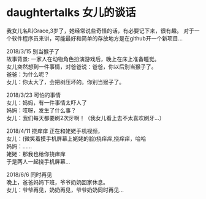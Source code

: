 # daughtertalks 女儿的谈话

我女儿名叫Grace,3岁了，她经常说些奇怪的话，有必要记下来，很有趣。
对于一个软件程序员来讲，可能最好和简单的存放地方是在github开一个新项目...

2018/3/15 别当猴子了
<br />故事背景: 一家人在动物角色扮演游戏后，晚上在床上准备睡觉。
<br />女儿突然想到一件事情，对爸爸说：爸爸，你以后别当猴子了。
<br />爸爸：为什么呢？
<br />女儿：你太大了，会把树压坏的。你别当猴子了。

2018/3/23 可怕的事情 
<br />女儿：妈妈，有一件事情太吓人了
<br />妈妈：哎呀，发生了什么事？
<br />女儿：我们每天都要刷2次牙啊！（我女儿看上去不太喜欢刷牙...）

2018/4/11 挠痒痒
正在和姥姥手机视频，
<br />女儿：(微笑着摸手机屏幕上姥姥的脸)挠痒痒,挠痒痒，哈哈
<br />妈妈：......
<br />姥姥：那我也给你挠痒痒
<br />于是两人一起挠手机屏幕...

2018/6/6 同时再见
<br />晚上，爸爸妈妈下班，爷爷奶奶回家休息。
<br />女儿：爷爷再见，奶奶再见，爷爷奶奶同时再见...


